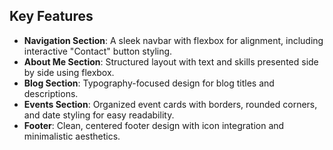 ## Key Features

- **Navigation Section**: A sleek navbar with flexbox for alignment, including interactive "Contact" button styling.
- **About Me Section**: Structured layout with text and skills presented side by side using flexbox.
- **Blog Section**: Typography-focused design for blog titles and descriptions.
- **Events Section**: Organized event cards with borders, rounded corners, and date styling for easy readability.
- **Footer**: Clean, centered footer design with icon integration and minimalistic aesthetics.
